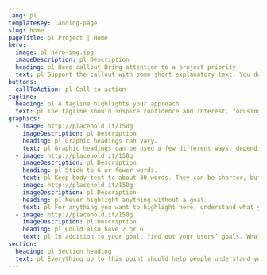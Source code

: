 ```yaml
---
lang: pl
templateKey: landing-page
slug: home
pageTitle: pl Project | Home
hero:
  image: pl hero-img.jpg
  imageDescription: pl Description
  heading: pl Hero callout Bring attention to a project priority
  text: pl Support the callout with some short explanatory text. You don’t need more than a couple of sentences.
buttons:
  callToAction: pl Call to action
tagline:
  heading: pl A tagline highlights your approach
  text: pl The tagline should inspire confidence and interest, focusing on the value that your overall approach offers to your audience. Use a heading typeface and keep your tagline to just a few words, and don’t confuse or mystify. Use the right side of the grid to explain the tagline a bit more. What are your goals? How do you do your work? Write in the present tense, and stay brief here. People who are interested can find details on internal pages.
graphics:
  - image: http://placehold.it/150g
    imageDescription: pl Description
    heading: pl Graphic headings can vary.
    text: pl Graphic headings can be used a few different ways, depending on what your landing page is for. Highlight your values, specific program areas, or results.
  - image: http://placehold.it/150g
    imageDescription: pl Description
    heading: pl Stick to 6 or fewer words.
    text: pl Keep body text to about 30 words. They can be shorter, but try to be somewhat balanced across all four. It creates a clean appearance with good spacing.
  - image: http://placehold.it/150g
    imageDescription: pl Description
    heading: pl Never highlight anything without a goal.
    text: pl For anything you want to highlight here, understand what your users know now, and what activity or impression you want from them after they see it.
  - image: http://placehold.it/150g
    imageDescription: pl Description
    heading: pl Could also have 2 or 6.
    text: pl In addition to your goal, find out your users’ goals. What do they want to know or do that supports your mission? Use these headings to show these.
section:
  heading: pl Section heading
  text: pl Everything up to this point should help people understand your agency or project who you are, your goal or mission, and how you approach it. Use this section to encourage them to act. Describe why they should get in touch here, and use an active verb on the button below. “Get in touch,” “Learn more,” and so on.
---
```

